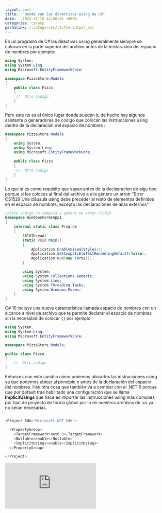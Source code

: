 ```yaml
---
layout: post
title:  "Donde van las directivas using de C#"
date:   2021-12-19 12:00:01 +0000
categories: csharp
permalink: /:categories/:title:output_ext
---
```


En un programa de C# las directivas using generalmente siempre se colocan en la parte superior del archivo antes de la declaración del espacio de nombres por ejemplo:

```cs
using System;
using System.Linq;
using Microsoft.EntityFrameworkCore;

namespace PizzaStore.Models
{
    public class Pizza
    {
     //  Otro codigo
    }
}
```

Pero este no es el único lugar donde pueden ir, de hecho hay algunos asistente p generadores de codigo que colocan las instrucciones using dentro de la declaración del espacio de nombres : 

```cs
namespace PizzaStore.Models
{
    using System;
    using System.Linq;
    using Microsoft.EntityFrameworkCore;
   
    public class Pizza
    {
     //  Otro codigo
    }
}
```

Lo que sí es como requisito que vayan antes de la declasracion de algu tipo porque si los colocas al final del archivo a ella género un errotr "Error CS1529 Una cláusula using debe preceder al resto de elementos definidos en el espacio de nombres, excepto las declaraciones de alias externos"

```cs
//Este codigo no compila y genera un error CS1529
namespace WindowsFormsApp1
{
    internal static class Program
    {
        [STAThread]
        static void Main()
        {
            Application.EnableVisualStyles();
            Application.SetCompatibleTextRenderingDefault(false);
            Application.Run(new Form1());
        }

        using System;
        using System.Collections.Generic;
        using System.Linq;
        using System.Threading.Tasks;
        using System.Windows.Forms;
    }
}
```

C# 10 incluye una nueva característica llamada espacio de nombres con un alcance a nivel de archivo que te permite declarar el espacio de nombres sin la necesidad de colocar `{}` por ejemplo

```cs
using System;
using System.Linq;
using Microsoft.EntityFrameworkCore;

namespace PizzaStore.Models;

public class Pizza
{
    //  Otro codigo
}

```

Entonces con esto cambia cómo podemos ubicarlos las instrucciones using ya que podemos ubicar al principio o antes de la declaración del espacio del nombres. Hay otra cosa que también va a cambiar con el .NET 6 porque que por default trae habilitado una configuración que se llama **ImplicitUsings** que hace es importar las instrucciones using más comunes por tipo de proyecto de forma global por lo en nuestros archivos de .cs ya no seran necesarias.

```cs

<Project Sdk="Microsoft.NET.Sdk">

  <PropertyGroup>
    <TargetFramework>net6.0</TargetFramework>
    <Nullable>enable</Nullable>
    <ImplicitUsings>enable</ImplicitUsings>
  </PropertyGroup>

</Project>
```

<div class="video-responsive">
<iframe loading="lazy" src="https://www.youtube.com/embed/1kT09zR5XX4" frameborder="0" allow="accelerometer; autoplay; encrypted-media; gyroscope; picture-in-picture" allowfullscreen></iframe>
</div>
